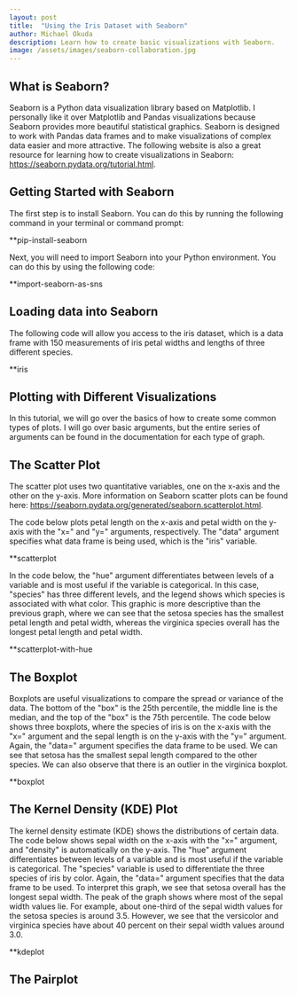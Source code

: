 ```yaml
---
layout: post
title:  "Using the Iris Dataset with Seaborn"
author: Michael Okuda
description: Learn how to create basic visualizations with Seaborn.
image: /assets/images/seaborn-collaboration.jpg
---
```

## What is Seaborn?

Seaborn is a Python data visualization library based on Matplotlib. I personally like it over Matplotlib and Pandas visualizations because Seaborn provides more beautiful statistical graphics. Seaborn is designed to work with Pandas data frames and to make visualizations of complex data easier and more attractive. The following website is also a great resource for learning how to create visualizations in Seaborn: https://seaborn.pydata.org/tutorial.html.

## Getting Started with Seaborn

The first step is to install Seaborn. You can do this by running the following command in your terminal or command prompt:

**pip-install-seaborn

Next, you will need to import Seaborn into your Python environment. You can do this by using the following code:

**import-seaborn-as-sns

## Loading data into Seaborn

The following code will allow you access to the iris dataset, which is a data frame with 150 measurements of iris petal widths and lengths of three different species.

**iris

## Plotting with Different Visualizations

In this tutorial, we will go over the basics of how to create some common types of plots.  I will go over basic arguments, but the entire series of arguments can be found in the documentation for each type of graph.

## The Scatter Plot

The scatter plot uses two quantitative variables, one on the x-axis and the other on the y-axis.  More information on Seaborn scatter plots can be found here: https://seaborn.pydata.org/generated/seaborn.scatterplot.html.

The code below plots petal length on the x-axis and petal width on the y-axis with the "x=" and "y=" arguments, respectively.  The "data" argument specifies what data frame is being used, which is the "iris" variable.

**scatterplot

In the code below, the "hue" argument differentiates between levels of a variable and is most useful if the variable is categorical.  In this case, "species" has three different levels, and the legend shows which species is associated with what color.  This graphic is more descriptive than the previous graph, where we can see that the setosa species has the smallest petal length and petal width, whereas the virginica species overall has the longest petal length and petal width.

**scatterplot-with-hue

## The Boxplot

Boxplots are useful visualizations to compare the spread or variance of the data.  The bottom of the "box" is the 25th percentile, the middle line is the median, and the top of the "box" is the 75th percentile.  The code below shows three boxplots, where the species of iris is on the x-axis with the "x=" argument and the sepal length is on the y-axis with the "y=" argument.  Again, the "data=" argument specifies the data frame to be used.  We can see that setosa has the smallest sepal length compared to the other species.  We can also observe that there is an outlier in the virginica boxplot.

**boxplot

## The Kernel Density (KDE) Plot

The kernel density estimate (KDE) shows the distributions of certain data.  The code below shows sepal width on the x-axis with the "x=" argument, and "density" is automatically on the y-axis.  The "hue" argument differentiates between levels of a variable and is most useful if the variable is categorical.  The "species" variable is used to differentiate the three species of iris by color.  Again, the "data=" argument specifies that the data frame to be used.  To interpret this graph, we see that setosa overall has the longest sepal width.  The peak of the graph shows where most of the sepal width values lie.  For example, about one-third of the sepal width values for the setosa species is around 3.5.  However, we see that the versicolor and virginica species have about 40 percent on their sepal width values around 3.0.

**kdeplot

## The Pairplot

